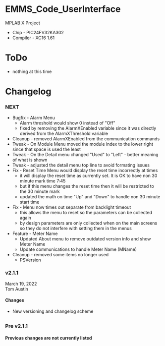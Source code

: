 # EMMS_Code_UserInterface
MPLAB X Project
- Chip - PIC24FV32KA302
- Compiler - XC16 1.61

# ToDo
- nothing at this time

# Changelog
### NEXT
- Bugfix - Alarm Menu
  - Alarm threshold would show 0 instead of "Off"
  - fixed by removing the AlarmXEnabled variable since it was directly derived from the AlarmXThreshold variable
- Cleanup - removed AlarmXEnabled from the communication commands
- Tweak - On Module Menu moved the module index to the lower right since that space is used the least
- Tweak - On the Detail menu changed "Used" to "Left" - better meaning of what is shown
- Tweak - adjusted the detail menu top line to avoid formating issues
- Fix - Reset Time Menu would display the reset time incorrectly at times
  - it will display the reset time as currently set. It is OK to have non 30 minute mark time 7:45
  - but if this menu changes the reset time then it will be restricted to the 30 minute mark
  - updated the math on time "Up" and "Down" to handle non 30 minute start time
- Fix - Menu now times out separate from backlight timeout
  - this allows the menu to reset so the parameters can be collected again
  - by design parameters are only collected when on the main screens so they do not interfere with setting them in the menus
- Feature - Meter Name
  - Updated About menu to remove outdated version info and show Meter Name
  - Update communications to handle Meter Name (MName)
- Cleanup - removed some items no longer used
  - PSVersion


### v2.1.1
March 19, 2022<br />
Tom Austin
#### Changes
- New versioning and changelog scheme
## 
### Pre v2.1.1
#### Previous changes are not currently listed
